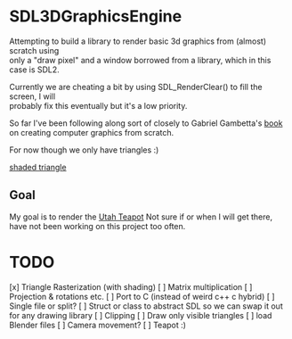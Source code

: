 # SDL3DGraphicsEngine

Attempting to build a library to render basic 3d graphics from (almost) scratch using  
only a "draw pixel" and a window borrowed from a library, which in this case is SDL2.  

Currently we are cheating a bit by using SDL_RenderClear() to fill the screen, I will  
probably fix this eventually but it's a low priority. 

So far I've been following along sort of closely to Gabriel Gambetta's [book](https://gabrielgambetta.com/computer-graphics-from-scratch)  
on creating computer graphics from scratch.

For now though we only have triangles :)

[shaded triangle](images/triangle.png)

## Goal

My goal is to render the [Utah Teapot](https://en.wikipedia.org/wiki/Utah_teapot)
Not sure if or when I will get there, have not been working on this project too often. 

# TODO
[x] Triangle Rasterization (with shading)
[ ] Matrix multiplication
[ ] Projection & rotations etc.
[ ] Port to C (instead of weird c++ c hybrid)
[ ] Single file or split?
[ ] Struct or class to abstract SDL so we can swap it out for any drawing library
[ ] Clipping
[ ] Draw only visible triangles
[ ] load Blender files
[ ] Camera movement?
[ ] Teapot :)
